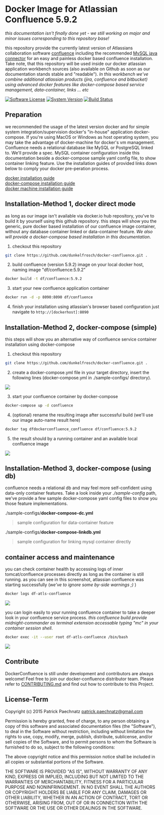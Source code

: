 # Docker Image for Atlassian Confluence 5.9.2

*this documentation isn't finally done yet - we still working on major and minor issues corresponding to this repository base!*

this repository provide the currently latest version of Atlassians collaboration software [confluence](https://de.atlassian.com/software/confluence) including the recommended [MySQL java connector](http://dev.mysql.com/get/Downloads/Connector-J/mysql-connector-java-5.1.36.tar.gz) for an easy and painless docker based confluence installation. Take note, that this repository will be used inside our docker atlassian application workbench sources (also available on Github as soon as our documentation stands stable and "readable"). *In this workbench we've combine additional atlassian products (jira, confluence and bitbucket) using advanced docker features like docker-compose based service management, data-container, links … etc*

[![Software License](https://img.shields.io/badge/license-MIT-brightgreen.svg)](LICENSE)
[![System Version](https://img.shields.io/badge/version-0.9.7-blue.svg)](VERSION)
[![Build Status](https://travis-ci.org/dunkelfrosch/docker-confluence.svg?branch=master)](https://travis-ci.org/dunkelfrosch/docker-confluence)

## Preparation
we recommended the usage of the latest version docker and for simple system integration/supervision docker's "in-house" application docker-compose.
If you're using MacOS or Windows as host operating system, you may take the advantage of docker-machine for docker's vm management. Confluence needs
a relational database like MySQL or PostgreSQL linked to. We'll provide a spec.
MySQL container configuration inside this documentation beside a docker-compose sample yaml config file, to show container linking feature. Use the installation guides of provided links down below to comply your docker pre-peration process.

[docker installation guide](https://docs.docker.com/engine/installation/)</br>
[docker-compose installation guide](https://docs.docker.com/compose/install/)</br>
[docker machine installation guide](https://docs.docker.com/machine/install-machine/)</br>


## Installation-Method 1, docker direct mode
as long as our image isn't available via docker.io hub repository, you've to build it by yourself using this github repository. this steps will show you the generic, pure docker based installation of our confluence image container, without any database container linked or data-container feature.  *We also will provide a docker-compose based installation in this documentation*.

1. checkout this repository

```bash
git clone https://github.com/dunkelfrosch/docker-confluence.git .
```

2. build confluence (version 5.9.2) image on your local docker host, naming image "df/confluence:5.9.2"

```bash
docker build -t df/confluence:5.9.2
```

3. start your new confluence application container

```bash
docker run -d -p 8090:8090 df/confluence 
```
	
4. finish your installation using atlassian's browser based configuration 
just navigate to `http://[dockerhost]:8090` 


## Installation-Method 2, docker-compose (simple)
this steps will show you an alternative way of confluence service container installation using docker-compose

1. checkout this repository

```bash
git clone https://github.com/dunkelfrosch/docker-confluence.git .
```

2. create a docker-compose.yml file in your target directory, insert the following lines (docker-compose.yml in ./sample-configs/ directory). 

![](https://dl.dropbox.com/s/3qgpp5qf91l6tg3/dc_setup_002.png)

3. start your confluence container by docker-compose

```bash
docker-compose up -d confluence
```

4. (optional) rename the resulting image after successful build (we'll use our image auto-name result here)
```bash
docker tag dfdockerconfluence_confluence df/confluence:5.9.2
```
5. the result should by a running container and an available local confluence image

![](https://dl.dropbox.com/s/y02m1k781u83mfl/dc_result_001.png)

## Installation-Method 3, docker-compose (using db)
confluence needs a relational db and may feel more self-confident using data-only container features. Take a look inside your *./sample-config* path, we've provide a few sample docker-compose yaml config files to show you those feature implementations.

./sample-configs/**docker-compose-dc.yml**
> sample configuration for data-container feature

./sample-configs/**docker-compose-linkdb.yml**
> sample configuration for linking mysql container directly

## container access and maintenance
you can check container health by accessing logs of inner tomcat/confluence processes directly as long as the container is still running. as you can see in this screenshot, atlassian confluence was starting successfully (*we've to ignore some by-side warnings ;)* )

```bash
docker logs df-atls-confluence
```

![](https://dl.dropbox.com/s/dkn42evdreynvfh/dc_logs_001.png)

you can login easily to your running confluence container to take a deeper look in your confluence service process. *this confluence build provide midnight-commander as terminal extension accessable typing "mc" in your container session shell*.

```bash
docker exec -it --user root df-atls-confluence /bin/bash
```

![](https://dl.dropbox.com/s/sws4yq2znhil9n6/dc_confluence_terminal_002.png)


## Contribute

DockerConfluence is still under development and contributors are always welcome! Feel free to join our docker-confluence distributor team. Please refer to [CONTRIBUTING.md](https://github.com/dunkelfrosch/dfdockerconfluence/blob/master/CONTRIBUTING.md) and find out how to contribute to this Project.


## License-Term

Copyright (c) 2015 Patrick Paechnatz <patrick.paechnatz@gmail.com>
                                                                           
Permission is hereby granted,  free of charge,  to any  person obtaining a 
copy of this software and associated documentation files (the "Software"),
to deal in the Software without restriction,  including without limitation
the rights to use,  copy, modify, merge, publish,  distribute, sublicense,
and/or sell copies  of the  Software,  and to permit  persons to whom  the
Software is furnished to do so, subject to the following conditions:       
                                                                           
The above copyright notice and this permission notice shall be included in 
all copies or substantial portions of the Software.
                                                                           
THE SOFTWARE IS PROVIDED "AS IS", WITHOUT WARRANTY OF ANY KIND, EXPRESS OR IMPLIED, INCLUDING  BUT NOT  LIMITED TO THE WARRANTIES OF MERCHANTABILITY, FITNESS FOR A PARTICULAR  PURPOSE AND  NONINFRINGEMENT.  IN NO EVENT SHALL THE AUTHORS OR COPYRIGHT HOLDERS BE LIABLE FOR ANY CLAIM, DAMAGES OR OTHER LIABILITY,  WHETHER IN AN ACTION OF CONTRACT,  TORT OR OTHERWISE,  ARISING
FROM,  OUT OF  OR IN CONNECTION  WITH THE  SOFTWARE  OR THE  USE OR  OTHER DEALINGS IN THE SOFTWARE.